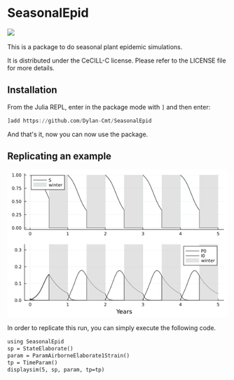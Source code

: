 # SeasonalEpid

[![](https://img.shields.io/badge/docs-dev-blue.svg)](https://Dylan-Cmt.github.io/SeasonalEpid/dev/)

This is a package to do seasonal plant epidemic simulations.

It is distributed under the CeCILL-C license. Please refer to the LICENSE file for more details.

## Installation

From the Julia REPL, enter in the package mode with ``` ] ``` and then enter: 

```jl
]add https://github.com/Dylan-Cmt/SeasonalEpid
```

And that's it, now you can now use the package.

## Replicating an example

![image](docs/src/img/elab1str.png)

In order to replicate this run, you can simply execute the following code.

```
using SeasonalEpid
sp = StateElaborate()
param = ParamAirborneElaborate1Strain()
tp = TimeParam()
displaysim(5, sp, param, tp=tp)
```
